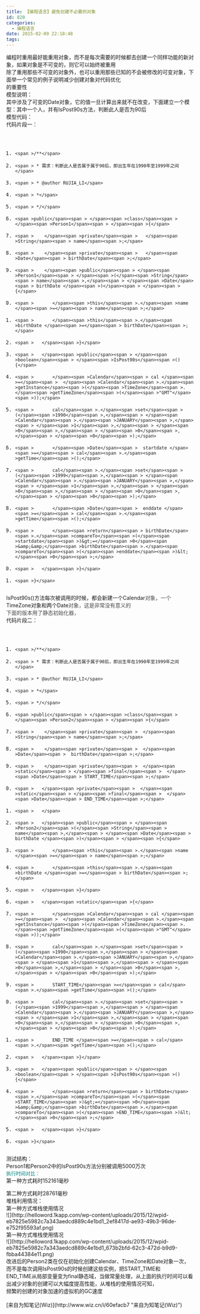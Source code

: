 ```yaml
---
title: 【编程语言】避免创建不必要的对象
id: 820
categories:
  - 编程语言
date: 2015-02-09 22:10:48
tags:
---
```


<div>编程时重用最好能重用对象，而不是每次需要的时候都去创建一个同样功能的新对象，如果对象是不可变的，则它可以始终被重用</div><div>除了重用那些不可变的对象外，也可以重用那些已知的不会被修改的可变对象，下面举一个常见的例子说明减少创建对象对代码优化</div><div>的重要性</div><div>
</div><div>模型说明：</div><div>其中涉及了可变的Date对象，它的值一旦计算出来就不在改变，下面建立一个模型：其中一个人，并有<span >IsPost90s方法，判断此人是否为90后</span><!--more-->
</div><div><span >模型代码：</span></div><div><font face="Verdana"><span >代码片段一：</span></font></div><div><div><pre >

1.  `<span >/**</span>`
2.  `<span > * 需求：判断此人是否属于属于90后，即出生年在1990年至1999年之间</span>`
3.  `<span > * @author RUJIA_LI</span>`
4.  `<span > *</span>`
5.  `<span > */</span>`
6.  `<span >public</span><span > </span><span >class</span><span > </span><span >Person1</span><span > </span><span >{</span>`
7.  `<span >	</span><span >private</span><span >   </span><span >String</span><span > name</span><span >;</span>`
8.  `<span >	</span><span >private</span><span >   </span><span >Date</span><span > birthDate</span><span >;</span>`
9.  `<span >	</span><span >public</span><span > </span><span >Person1</span><span > </span><span >(</span><span >String</span><span > name</span><span >,</span><span > </span><span >Date</span><span > birthDate </span><span >)</span><span > </span><span >{</span>`
10.  `<span >		</span><span >this</span><span >.</span><span >name      </span><span >=</span><span > name</span><span >;</span>`
11.  `<span >		</span><span >this</span><span >.</span><span >birthDate </span><span >=</span><span > birthDate</span><span >;</span>`
12.  `<span >	</span><span >}</span>`
13.  `<span >	</span><span >public</span><span > </span><span >boolean</span><span > </span><span >IsPost90s</span><span >(){</span>`
14.  `<span >		</span><span >Calendar</span><span > cal </span><span >=</span><span >  </span><span >Calendar</span><span >.</span><span >getInstance</span><span >(</span><span >TimeZone</span><span >.</span><span >getTimeZone</span><span >(</span><span >"GMT"</span><span >));</span>`
15.  `<span >		cal</span><span >.</span><span >set</span><span >(</span><span >1990</span><span >,</span><span > </span><span >Calendar</span><span >.</span><span >JANUARY</span><span >,</span><span > </span><span >1</span><span >,</span><span > </span><span >0</span><span >,</span><span > </span><span >0</span><span >,</span><span > </span><span >0</span><span >);</span>`
16.  `<span >		</span><span >Date</span><span >  startdate </span><span >=</span><span > cal</span><span >.</span><span >getTime</span><span >();</span>`
17.  `<span >		cal</span><span >.</span><span >set</span><span >(</span><span >1999</span><span >,</span><span > </span><span >Calendar</span><span >.</span><span >JANUARY</span><span >,</span><span > </span><span >1</span><span >,</span><span > </span><span >0</span><span >,</span><span > </span><span >0</span><span >,</span><span > </span><span >0</span><span >);</span>`
18.  `<span >		</span><span >Date</span><span >  enddate </span><span >=</span><span > cal</span><span >.</span><span >getTime</span><span >();</span>`
19.  `<span >		</span><span >return</span><span > birthDate</span><span >.</span><span >compareTo</span><span >(</span><span >startdate</span><span >)&gt;=</span><span >0</span><span >&amp;&amp;</span><span >birthDate</span><span >.</span><span >compareTo</span><span >(</span><span >enddate</span><span >)&lt;</span><span >0</span><span >;</span>`
20.  `<span >	</span><span >}</span>`<span >	</span>
21.  `<span >}</span>`</pre></div><div><span >IsPost90s()方法每次被调用的时候，都会新建一个</span><span  >Calendar<font color="#48484c">对象，一个</font></span><span >TimeZone对象和两个</span><span  >Date<font color="#48484c">对象，这是非常没有意义的</font></span>
</div><div><span  ><font color="#48484c">下面的版本用了静态初始化器，</font></span></div><div>代码片段二：</div></div>

<!--WizRtf2Html Charset=0  --><div><div><pre >

1.  `<span >/**</span>`
2.  `<span > * 需求：判断此人是否属于属于90后，即出生年在1990年至1999年之间</span>`
3.  `<span > * @author RUJIA_LI</span>`
4.  `<span > *</span>`
5.  `<span > */</span>`
6.  `<span >public</span><span > </span><span >class</span><span > </span><span >Person2</span><span > </span><span >{</span>`
7.  `<span >	</span><span >private</span><span >  </span><span >String</span><span > name</span><span >;</span>`
8.  `<span >	</span><span >private</span><span >  </span><span >Date</span><span >  birthDate</span><span >;</span>`
9.  `<span >	</span><span >private</span><span >  </span><span >static</span><span > </span><span >final</span><span >  </span><span >Date</span><span > START_TIME</span><span >;</span>`
10.  `<span >	</span><span >private</span><span >  </span><span >static</span><span > </span><span >final</span><span >  </span><span >Date</span><span > END_TIME</span><span >;</span>`
11.  `<span >	</span>`
12.  `<span >	</span><span >public</span><span > </span><span >Person2</span><span >(</span><span >String</span><span > name</span><span >,</span><span > </span><span >Date</span><span > birthDate </span><span >)</span><span > </span><span >{</span>`
13.  `<span >		</span><span >this</span><span >.</span><span >name      </span><span >=</span><span > name</span><span >;</span>`
14.  `<span >		</span><span >this</span><span >.</span><span >birthDate </span><span >=</span><span > birthDate</span><span >;</span>`
15.  `<span >	</span><span >}</span>`<span >	</span>
16.  `<span >	</span><span >static</span><span >{</span>`
17.  `<span >		</span><span >Calendar</span><span > cal </span><span >=</span><span >  </span><span >Calendar</span><span >.</span><span >getInstance</span><span >(</span><span >TimeZone</span><span >.</span><span >getTimeZone</span><span >(</span><span >"GMT"</span><span >));</span>`
18.  `<span >		cal</span><span >.</span><span >set</span><span >(</span><span >1990</span><span >,</span><span > </span><span >Calendar</span><span >.</span><span >JANUARY</span><span >,</span><span > </span><span >1</span><span >,</span><span > </span><span >0</span><span >,</span><span > </span><span >0</span><span >,</span><span > </span><span >0</span><span >);</span>`
19.  `<span >		START_TIME</span><span >=</span><span > cal</span><span >.</span><span >getTime</span><span >();</span>`
20.  `<span >		cal</span><span >.</span><span >set</span><span >(</span><span >1999</span><span >,</span><span > </span><span >Calendar</span><span >.</span><span >JANUARY</span><span >,</span><span > </span><span >1</span><span >,</span><span > </span><span >0</span><span >,</span><span > </span><span >0</span><span >,</span><span > </span><span >0</span><span >);</span>`
21.  `<span >		END_TIME </span><span >=</span><span > cal</span><span >.</span><span >getTime</span><span >();</span>`
22.  `<span >	</span><span >}</span>`
23.  `<span >	</span><span >public</span><span > </span><span >boolean</span><span > </span><span >IsPost90s</span><span >(){</span>`
24.  `<span >		</span><span >return</span><span > birthDate</span><span >.</span><span >compareTo</span><span >(</span><span >START_TIME</span><span >)&gt;=</span><span >0</span><span >&amp;&amp;</span><span >birthDate</span><span >.</span><span >compareTo</span><span >(</span><span >END_TIME</span><span >)&lt;</span><span >0</span><span >;</span>`
25.  `<span >	</span><span >}</span>`<span >	</span>
26.  `<span >}</span>`</pre></div><div>测试结构：</div></div><div><span  >Person1</span><span  >和</span><span  >Person2中的</span><span >IsPost90s方法分别被调用5000万次</span>
</div><div><font color="#008080" face="Consolas, Liberation Mono, Menlo, Courier, monospace" size="2"><span >执行时间对比：</span></font></div><div>

<!--WizRtf2Html Charset=0  --><span >第一种方式耗时152161毫秒</span>&nbsp;&nbsp;<span >
</span></div><div>

<!--WizRtf2Html Charset=0  --><span >第二种方式耗时28761毫秒</span>&nbsp;&nbsp;</div><div>堆栈利用情况：</div><div>第一种方式堆栈使用情况</div><div>![](http://helloword.1kapp.com/wp-content/uploads/2015/12/wpid-eb7825e5982c7a343aedcd889c4e1bd1_2ef8417d-ae93-49b3-96de-e752f95593af.png)
<div>第一种方式堆栈使用情况
<div>![](http://helloword.1kapp.com/wp-content/uploads/2015/12/wpid-eb7825e5982c7a343aedcd889c4e1bd1_673b2bfd-62c3-472d-b9d9-fbba44384e11.png)
</div><div>
</div><div>改进后的<span >Person2类在仅在初始化创建</span><span >Calendar、</span><span >TimeZone和</span><span >Date对象一次，而不是每次调用</span><span >IsPost90s的时候创建这些实例，把</span><span >START_TIME和</span></div><div><span >END_TIME从局部变量变为final静态域，当做常量处理，</span><span >从上面的执行时间</span><span >可以看出减少对象的创建可以大幅度提高性能，从堆栈的使用情况可知，</span></div><div><span >频繁的创建的对象加速的虚拟机的GC速度</span></div><div><span >
</span></div><div><span >
</span></div><div>
</div><div>
</div><div>
</div><div>
</div><div>
</div><div>
</div><div>
</div><div>
</div><div>
</div><div>&nbsp;
</div></div></div>

<div>[来自为知笔记(Wiz)](http://www.wiz.cn/i/60efacb7 "来自为知笔记(Wiz)")</div>